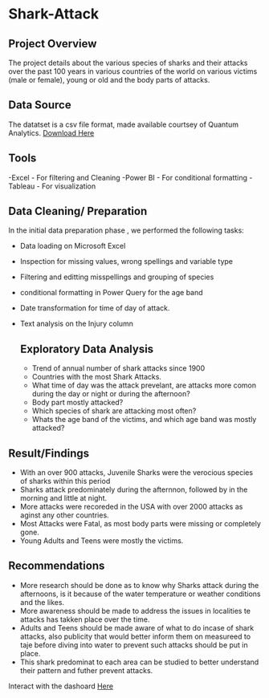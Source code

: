 # Shark-Attack

## Project Overview
The project details about the various species of sharks and their attacks over the past 100 years in various countries of the world on various victims (male or female), young or old and the body parts of attacks.

## Data Source
The datatset is a csv file format, made available courtsey of Quantum Analytics.
[Download Here](https://drive.google.com/drive/folders/1-OJ5oa5NRijrxyVMO2RvzpXHFeBdZ4-t?usp=drive_link)

## Tools
-Excel - For filtering and Cleaning
-Power BI - For conditional formatting
-Tableau - For visualization

## Data Cleaning/ Preparation
In the initial data preparation phase , we performed the following tasks:
- Data loading on Microsoft Excel
- Inspection for missing values, wrong spellings and variable type
- Filtering and editting misspellings and grouping of species
- conditional formatting in Power Query for the age band
- Date transformation for time of day of attack.
- Text analysis on the Injury column

  ## Exploratory Data Analysis
  
  - Trend of annual number of shark attacks since 1900
  - Countries with the most Shark Attacks.
  - What time of day was the attack prevelant, are attacks more comon during the day or night or during the afternoon?
  - Body part mostly attacked?
  - Which species of shark are attacking most often?
  - Whats the age band of the victims, and which age band was mostly attacked?

## Result/Findings
- With an over 900 attacks, Juvenile Sharks were the verocious species of sharks within this period
- Sharks attack predominately during the afternnon, followed by in the morning and little at night.
- More attacks were recoreded in the USA with over 2000 attacks as aginst any other countries.
- Most Attacks were Fatal, as most body parts were missing or completely gone.
- Young Adults and Teens were mostly the victims.

## Recommendations

- More research should be done as to know why Sharks attack during the afternoons, is it because of the water temperature or weather conditions and the likes.
- More awareness should be made to address the issues in localities te attacks has takken place over the time.
- Adults and Teens should be made aware of what to do incase of shark attacks, also publicity that would better inform them on measureed to taje before diving into water to prevent such attacks should be put in place.
- This shark predominat to each area can be studied to better understand their pattern and futher prevent attacks.

Interact with the dashoard [Here](https://public.tableau.com/app/profile/korede.joshua/viz/SharkAttack_16855780412670/Dashboard1)
















